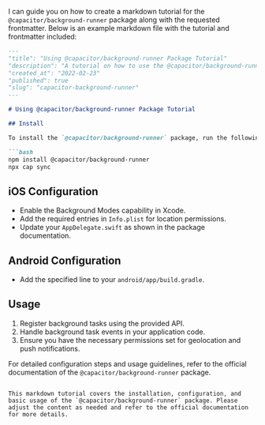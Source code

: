 I can guide you on how to create a markdown tutorial for the `@capacitor/background-runner` package along with the requested frontmatter. Below is an example markdown file with the tutorial and frontmatter included:

```markdown
---
"title": "Using @capacitor/background-runner Package Tutorial"
"description": "A tutorial on how to use the @capacitor/background-runner package for background tasks in Capacitor"
"created_at": "2022-02-23"
"published": true
"slug": "capacitor-background-runner"
---

# Using @capacitor/background-runner Package Tutorial

## Install

To install the `@capacitor/background-runner` package, run the following commands:

```bash
npm install @capacitor/background-runner
npx cap sync
```

## iOS Configuration

- Enable the Background Modes capability in Xcode.
- Add the required entries in `Info.plist` for location permissions.
- Update your `AppDelegate.swift` as shown in the package documentation.

## Android Configuration

- Add the specified line to your `android/app/build.gradle`.

## Usage

1. Register background tasks using the provided API.
2. Handle background task events in your application code.
3. Ensure you have the necessary permissions set for geolocation and push notifications.

For detailed configuration steps and usage guidelines, refer to the official documentation of the `@capacitor/background-runner` package.

```

This markdown tutorial covers the installation, configuration, and basic usage of the `@capacitor/background-runner` package. Please adjust the content as needed and refer to the official documentation for more details.